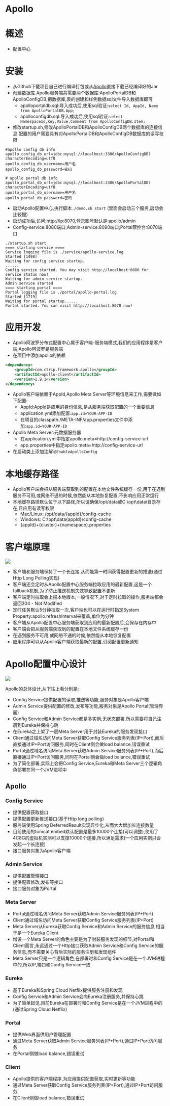 # Apollo



# 概述

* 配置中心



# 安装

* 从Github下载项目自己进行编译打包或从[Apollo](https://github.com/nobodyiam/apollo-build-scripts)直接下载已经编译好的Jar
* 创建数据库.Apollo服务端共需要两个数据库:ApolloPortalDB和ApolloConfigDB,把数据库,表的创建和样例数据sql文件导入数据库即可
  * apolloportaldb.sql:导入成功后,使用sql验证:`select Id, AppId, Name from ApolloPortalDB.App;`
  * apolloconfigdb.sql:导入成功后,使用sql验证:`select NamespaceId,Key,Value,Comment from ApolloConfigDB.Item;`
* 修改startup.sh,修改ApolloPortalDB和ApolloConfigDB两个数据库的连接信息.配置的用户需要具有对ApolloPortalDB和ApolloConfigDB数据库的读写权限

```properties
#apollo config db info
apollo_config_db_url=jdbc:mysql://localhost:3306/ApolloConfigDB?characterEncoding=utf8
apollo_config_db_username=用户名
apollo_config_db_password=密码

# apollo portal db info
apollo_portal_db_url=jdbc:mysql://localhost:3306/ApolloPortalDB?characterEncoding=utf8
apollo_portal_db_username=用户名
apollo_portal_db_password=密码
```

* 启动Apollo配置中心,执行脚本`./demo.sh start` (里面会启动三个服务,启动会比较慢)
* 启动成功后,访问:http://ip:8070,登录账号默认是:apollo/admin
* Config-service:8080端口;Admin-service:8090端口;Portal管控台:8070端口

```shell
./startup.sh start 
==== starting service ====
Service logging file is ./service/apollo-service.log
Started [1498]
Waiting for config service startup.
......
Config service started. You may visit http://localhost:8080 for service status now!
Waiting for admin service startup.
Admin service started
==== starting portal ====
Portal logging file is ./portal/apollo-portal.log
Started [1719]
Waiting for portal startup......
Portal started. You can visit http://localhost:8070 now!
```



# 应用开发

* Apollo阿波罗分布式配置中心属于客户端-服务端模式,我们的应用程序是客户端,Apollo阿波罗是服务端
* 在项目中添加apollo的依赖

```xml
<dependency>
    <groupId>com.ctrip.framework.apollo</groupId>
    <artifactId>apollo-client</artifactId>
    <version>1.9.1</version>
</dependency>
```

* Apollo客户端依赖于AppId,Apollo Meta Server等环境信息来工作,需要做如下配置:
  * AppId:AppId是应用的身份信息,是从服务端获取配置的一个重要信息
  * application.yml添加配置:`app.id=YOUR-APP-ID`
  * 在项目的classpath:/META-INF/app.properties文件中添加:`app.id=YOUR-APP-ID`
* Apollo Meta Server:元数据服务器
  * 在application.yml中指定apollo.meta=http://config-service-url
  * app.properties中指定apollo.meta=http://config-service-url
* 在启动类上添加注解:`@EnableApolloConfig`

 

# 本地缓存路径

* Apollo客户端会把从服务端获取到的配置在本地文件系统缓存一份,用于在遇到服务不可用,或网络不通的时候,依然能从本地恢复配置,不影响应用正常运行
* 本地缓存路径默认位于以下路径,所以请确保/opt/data或C:\opt\data\目录存在,且应用有读写权限
  * Mac/Linux: /opt/data/{appId}/config-cache
  * Windows: C:\opt\data\{appId}\config-cache
  * {appId}+{cluster}+{namespace}.properties



# 客户端原理



![](Apollo01.png)

* 客户端和服务端保持了一个长连接,从而能第一时间获得配置更新的推送(通过Http Long Polling实现)
* 客户端还会定时从Apollo配置中心服务端拉取应用的最新配置,这是一个fallback机制,为了防止推送机制失效导致配置不更新
* 客户端定时拉取会上报本地版本,一般情况下,对于定时拉取的操作,服务端都会返回304 - Not Modified
* 定时任务默认5分钟拉取一次,客户端也可以在运行时指定System Property:apollo.refreshInterval来覆盖,单位为分钟
* 客户端从Apollo配置中心服务端获取到应用的最新配置后,会保存在内存中
* 客户端会把从服务端获取到的配置在本地文件系统缓存一份
* 在遇到服务不可用,或网络不通的时候,依然能从本地恢复配置
* 应用程序可以从Apollo客户端获取最新的配置,订阅配置更新通知



# Apollo配置中心设计

![](Apollo02.png)



Apollo的总体设计,从下往上看分别是:

* Config Service提供配置的读取,推送等功能,服务对象是Apollo客户端
* Admin Service提供配置的修改,发布等功能,服务对象是Apollo Portal(管理界面)
* Config Service和Admin Service都是多实例,无状态部署,所以需要将自己注册到Eureka并保持心跳
* 在Eureka之上架了一层Meta Server用于封装Eureka的服务发现接口
* Client通过域名访问Meta Server获取Config Service服务列表(IP+Port),而后直接通过IP+Port访问服务,同时在Client侧会做load balance,错误重试
* Portal通过域名访问Meta Server获取Admin Service服务列表(IP+Port),而后直接通过IP+Port访问服务,同时在Portal侧会做load balance,错误重试
* 为了简化部署,实际上会把Config Service,Eureka和Meta Server三个逻辑角色部署在同一个JVM进程中

 

## Apollo



### Config Service

* 提供配置获取接口
* 提供配置更新推送接口(基于Http long polling)
* 服务端使用Spring DeferredResult实现异步化,从而大大增加长连接数量
* 目前使用的tomcat embed默认配置是最多10000个连接(可以调整),使用了4C8G的虚拟机实测可以支撑10000个连接,所以满足需求(一个应用实例只会发起一个长连接)
* 接口服务对象为Apollo客户端



### Admin Service

* 提供配置管理接口
* 提供配置修改,发布等接口
* 接口服务对象为Portal



### Meta Server

* Portal通过域名访问Meta Server获取Admin Service服务列表(IP+Port)
* Client通过域名访问Meta Server获取Config Service服务列表(IP+Port)
* Meta Server从Eureka获取Config Service和Admin Service的服务信息,相当于是一个Eureka Client
* 增设一个Meta Server的角色主要是为了封装服务发现的细节,对Portal和Client而言,永远通过一个Http接口获取Admin Service和Config Service的服务信息,而不需要关心背后实际的服务注册和发现组件
* Meta Server只是一个逻辑角色,在部署时和Config Service是在一个JVM进程中的,所以IP,端口和Config Service一致



### Eureka

* 基于Eureka和Spring Cloud Netflix提供服务注册和发现
* Config Service和Admin Service会向Eureka注册服务,并保持心跳
* 为了简单起见,目前Eureka在部署时和Config Service是在一个JVM进程中的(通过Spring Cloud Netflix)



### Portal

* 提供Web界面供用户管理配置
* 通过Meta Server获取Admin Service服务列表(IP+Port),通过IP+Port访问服务
* 在Portal侧做load balance,错误重试



### Client

* Apollo提供的客户端程序,为应用提供配置获取,实时更新等功能
* 通过Meta Server获取Config Service服务列表(IP+Port),通过IP+Port访问服务
* 在Client侧做load balance,错误重试